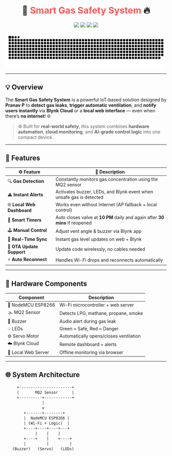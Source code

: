 <!-- Header Section -->
<h1 align="center">
  🚨 <span style="color:#ff5555;">Smart Gas Safety System</span> 🔥  
</h1>

<p align="center">
  <img src="https://img.shields.io/badge/IoT-Project-blue?style=for-the-badge&logo=cloud" />
  <img src="https://img.shields.io/badge/Built%20with-Arduino-green?style=for-the-badge&logo=arduino" />
  <img src="https://img.shields.io/badge/Platform-Blynk%20+%20ESP8266-orange?style=for-the-badge&logo=wifi" />
  <img src="https://img.shields.io/badge/License-All%20Rights%20Reserved-red?style=for-the-badge" />
</p>

<p align="center">
  <img src="https://github.com/Platane/snk/raw/output/github-contribution-grid-snake.svg" alt="snake animation"/>
</p>

---

## 💡 **Overview**

The **Smart Gas Safety System** is a powerful IoT-based solution designed by **Pranav P** to **detect gas leaks**, **trigger automatic ventilation**, and **notify users instantly** via **Blynk Cloud** or a **local web interface** — even when there’s **no internet**! 🌐  

> ⚙️ Built for **real-world safety**, this system combines **hardware automation**, **cloud monitoring**, and **AI-grade control logic** into one compact device.

---

## 🎯 **Features**

| ⚙️ Feature | 🚀 Description |
|------------|----------------|
| 🔍 **Gas Detection** | Constantly monitors gas concentration using the MQ2 sensor |
| ⚠️ **Instant Alerts** | Activates buzzer, LEDs, and Blynk event when unsafe gas is detected |
| 🌐 **Local Web Dashboard** | Works even without Internet (AP fallback + local control) |
| 🧠 **Smart Timers** | Auto closes valve at **10 PM** daily and again after **30 mins** if reopened |
| 🕹️ **Manual Control** | Adjust vent angle & buzzer via Blynk app |
| 🔄 **Real-Time Sync** | Instant gas level updates on web + Blynk |
| 🧰 **OTA Update Support** | Update code wirelessly, no cables needed |
| ⚡ **Auto Reconnect** | Handles Wi-Fi drops and reconnects automatically |

---

## 🧩 **Hardware Components**

| Component | Description |
|------------|-------------|
| 🧠 NodeMCU ESP8266 | Wi-Fi microcontroller + web server |
| 🌫️ MQ2 Sensor | Detects LPG, methane, propane, smoke |
| 🔔 Buzzer | Audio alert during gas leak |
| 💡 LEDs | Green = Safe, Red = Danger |
| ⚙️ Servo Motor | Automatically opens/closes ventilation |
| ☁️ Blynk Cloud | Remote dashboard + alerts |
| 📶 Local Web Server | Offline monitoring via browser |

---

## 🌐 **System Architecture**

```plaintext
     +-----------------------+
     |       MQ2 Sensor      |
     +----------+------------+
                |
                v
        +-------+--------+
        |  NodeMCU ESP8266 |
        | (Wi-Fi + Logic)  |
        +----+----+----+---+
             |    |    |
        +----+    |    +----+
        |         |         |
   (Buzzer)   (Servo)   (LEDs)
